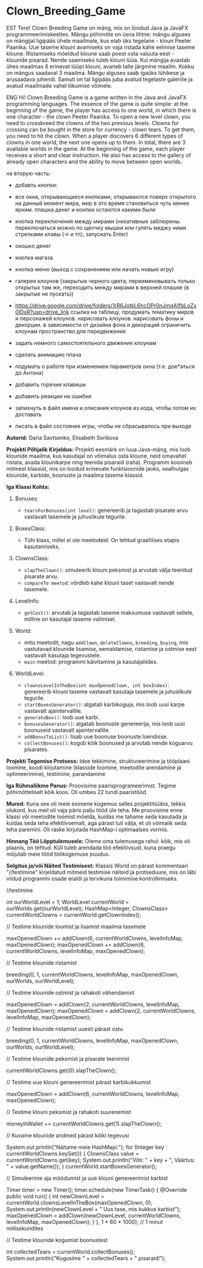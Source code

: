 # Clown_Breeding_Game

EST
Tere! Clown Breeding Game on mäng, mis on loodud Java ja JavaFX programmeerimiskeeltes. Mängu põhimõte on üsna lihtne: mängu alguses on mängijal ligipääs ühele maailmale, kus elab üks tegelane - kloun Peeter Paanika. Uue taseme klouni avamiseks on vaja ristada kahe eelmise taseme kloune. Ristamiseks mõeldud kloune saab poest osta valuuta eest - klounide pisarad. Nende saamiseks tuleb klouni lüüa. Kui mängija avastab ühes maailmas 6 erinevat tüüpi klouni, avaneb talle järgmine maailm. Kokku on mängus saadaval 3 maailma. Mängu alguses saab igaüks lühikese ja arusaadava juhendi. Samuti on tal ligipääs juba avatud tegelaste galeriile ja avatud maailmade vahel liikumise võimele.

ENG
Hi! Clown Breeding Game is a game written in the Java and JavaFX programming languages. The essence of the game is quite simple: at the beginning of the game, the player has access to one world, in which there is one character - the clown Peeter Paanika. To open a new level clown, you need to crossbreed the clowns of the two previous levels. Clowns for crossing can be bought in the store for currency - clown tears. To get them, you need to hit the clown. When a player discovers 6 different types of clowns in one world, the next one opens up to them. In total, there are 3 available worlds in the game. At the beginning of the game, each player receives a short and clear instruction. He also has access to the gallery of already open characters and the ability to move between open worlds.



на вторую часть:
- добавть кнопки:
- все окна, открывающиеся кнопками, открываются поверх открытого на данный момент мира, мир в это время становиться чуть менее ярким.
  плашка денег и конпки остаются какими были
- кнопка переключения между мирами
  (некативные заблюрены. переключаться можно по щелчку мышки или гулять меджу ними стрелками клавы (-> и тп), 
  запускать Enter)
- окошко денег
- кнопка магаза
- кнопка меню (выход с сохранением или начать новыю игру)
- галерея клоунов
  (закрытые черного цвета, переименовывать только открытых там же,
  переходить между мирами в верхней плашке (в закрытые не пускать))

- https://drive.google.com/drive/folders/1rR6JotkL6hcOPr0nJmqA1fbLoZx0lDxR?usp=drive_link
  ссылка на таблицу, продумать тематику миров и персонажей клоунов. 
  нарисовать клоунов.
  нарисовать фоны и декорции.
  в зависимости от дизайна фона и декораций ограничить клоунам пространство для передвижения
- задать немного самостоятельного движения клоунам
- сделать анимацию плача
  
- подумать о работе при изменениеи параметров окна (т.е. дое*аться до Антона)
- добавить горячие клавиши
- добавить реакции на ошибки
- запихнуть в файл имена и описания клоунов из кода, чтобы потом их доставать  
- писать в файл состояние игры, чтобы не сбрасывалось при выходе

**Autorid:**
Daria Savtsenko, Elisabeth Serikova

**Projekti Põhjalik Kirjeldus:**
Projekti eesmärk on luua Java-mäng, mis loob klounide maailma, kus kasutajal on võimalus osta kloune, neid omavahel ristata, avada klounikarpe ning teenida pisaraid (raha). Programm koosneb mitmest klassist, mis on loodud erinevate funktsioonide jaoks, sealhulgas klounide, karbide, boonuste ja maailma taseme klassid.

**Iga Klassi Kohta:**
1. Bonuses:
     - `tearsForBonuses(int level)`: genereerib ja tagastab pisarate arvu vastavalt tasemele ja juhuslikule tegurile.

2. BoxesClass:
   - Tühi klass, millel ei ole meetodeid. On tehtud graafilises etapis kasutamiseks.

3. ClownsClass:
     - `slapTheClown()`: simuleerib klouni peksmist ja arvutab välja teenitud pisarate arvu.
   - `compareTo meetod`: võrdleb kahe klouni taset vastavalt nende tasemele.

4. LevelInfo:
     - `getCost()`: arvutab ja tagastab taseme maksumuse vastavalt sellele, milline on kasutajal taseme valimisel.

5. World:
     - mitu meetodit, nagu `addClown`, `deleteClowns`, `breeding`, `buying`, mis vastutavad klounide lisamise, eemaldamise, ristamise ja ostmise eest vastavalt kasutaja tegevustele.
   - `main` meetod: programmi käivitamine ja kasutajaliides.

6. WorldLevel:
     - `clownsLevelInTheBox(int maxOpenedClown, int boxIndex)`: genereerib klouni taseme vastavalt kasutaja tasemele ja juhuslikule tegurile.
     - `startBoxesGenerator()`: algatab karbikoguja, mis loob uusi karpe vastavalt ajaintervallile.
     - `generateBox()`: loob uue karbi.
     - `bonusesGenerator()`: algatab boonuste genereerija, mis loob uusi boonuseid vastavalt ajaintervallile.
     - `addBonusToList()`: lisab uue boonuse boonuste loendisse.
     - `collectBonuses()`: kogub kõik boonused ja arvutab nende koguarvu pisarates.

**Projekti Tegemise Protsess:**
Idee tekkimine, struktureerimine ja tööplaani loomine, koodi kirjutamine (klasside loomine, meetodite arendamine ja optimeerimine), testimine, parandamine

**Iga Rühmaliikme Panus:**
Proovisime paarisprogrameerimist. Tegime põhimõtteliselt kõik koos. Oli umbes 22 tundi paaristööd.

**Mured:**
Kuna see oli meie esimene kogemus selles projektitüübis, tekkis olukord, kus meil oli vaja päris palju tööd üle teha. Me proovisime enne klassi või meetodite loomist mõelda, kuidas me tahame seda kasutada ja kuidas seda teha efektiivsemalt, aga pärast tuli välja, et oli võimalik seda teha paremini. Oli raske kirjutada HashMap-i optimaalses vormis. 

**Hinnang Töö Lõpptulemusele:**
Oleme oma tulemusega rahul: kõik, mis oli plaanis, on tehtud. Küll tuleb arendada töö efektiivsust, kuna praegu mõjutab meie tööd töökogemuse puudus.

**Selgitus ja/või Näited Testimisest:**
Klassis World on pärast kommentaari "//testimine" kirjeldatud mitmeid testimise näiteid ja protseduure, mis on läbi viidud programmi osade eraldi ja tervikuna toimimise kontrollimiseks. 

//testimine

int ourWorldLevel = 1;
WorldLevel currentWorld = ourWorlds.get(ourWorldLevel);
HashMap<Integer, ClownsClass> currentWorldClowns = currentWorld.getClownIndex();

// Testime klounide loomist ja lisamist maailma tasemele

maxOpenedClown += addClown(6, currentWorldClowns, levelInfoMap, maxOpenedClown);
maxOpenedClown += addClown(6, currentWorldClowns, levelInfoMap, maxOpenedClown);

// Testime klounide ristamist

breeding(0, 1, currentWorldClowns, levelInfoMap, maxOpenedClown, ourWorlds, ourWorldLevel);

// Testime klounide ostmist ja rahakoti vähendamist

maxOpenedClown = addClown(2, currentWorldClowns, levelInfoMap, maxOpenedClown);
maxOpenedClown = addClown(2, currentWorldClowns, levelInfoMap, maxOpenedClown);

// Testime klounide ristamist uuesti pärast ostu

breeding(0, 1, currentWorldClowns, levelInfoMap, maxOpenedClown, ourWorlds, ourWorldLevel);

// Testime klounide peksmist ja pisarate teenimist

currentWorldClowns.get(0).slapTheClown();

// Testime uue klouni genereerimist pärast karbikukkumist

maxOpenedClown = addClown(6, currentWorldClowns, levelInfoMap, maxOpenedClown);

// Testime klouni peksmist ja rahakoti suurenemist

moneyInWallet += currentWorldClowns.get(1).slapTheClown();

// Kuvame klounide andmed pärast kõiki tegevusi

System.out.println("Näitame meie HashMapi:");
for (Integer key : currentWorldClowns.keySet()) {
    ClownsClass value = currentWorldClowns.get(key);
    System.out.println("Võti: " + key + ", Väärtus: " + value.getName());
}
currentWorld.startBoxesGenerator();

// Simuleerime aja möödumist ja uue klouni genereerimist karbist

Timer timer = new Timer();
timer.schedule(new TimerTask() {
    @Override
    public void run() {
        int newClownLevel = currentWorld.clownsLevelInTheBox(maxOpenedClown, 0);
        System.out.println(newClownLevel + " Uus tase, mis kukkus karbist");
        maxOpenedClown = addClown(newClownLevel, currentWorldClowns, levelInfoMap, maxOpenedClown);
    }
}, 1 * 60 * 1000); // 1 minut millisekundites

// Testime klounide kogumist boonustest

int collectedTears = currentWorld.collectBonuses();
System.out.println("Kogusime " + collectedTears + " pisaraid!");
